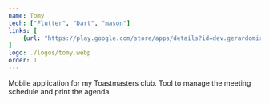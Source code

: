 ```yaml
---
name: Tomy
tech: ["Flutter", "Dart", "mason"]
links: [
    {url: "https://play.google.com/store/apps/details?id=dev.gerardomiranda.tomy", name: "Google Play"}
]
logo: ./logos/tomy.webp
order: 1
---
```


Mobile application for my Toastmasters club. Tool to manage the meeting schedule and print 
the agenda.